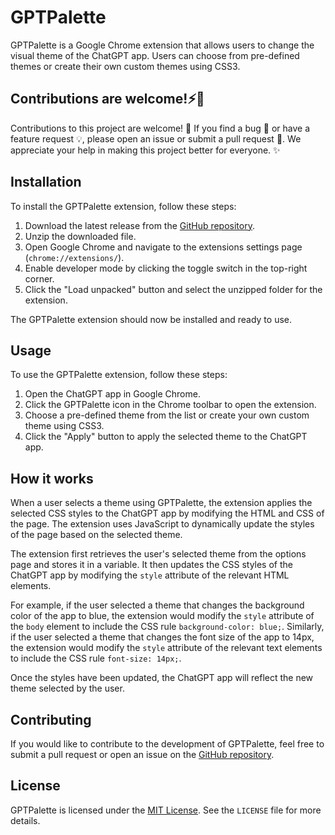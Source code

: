 # GPTPalette

GPTPalette is a Google Chrome extension that allows users to change the visual theme of the ChatGPT app. Users can choose from pre-defined themes or create their own custom themes using CSS3.

## Contributions are welcome!⚡🙌
Contributions to this project are welcome! 🎉 If you find a bug 🐛 or have a feature request 💡, please open an issue or submit a pull request 🤝. We appreciate your help in making this project better for everyone. ✨

## Installation

To install the GPTPalette extension, follow these steps:

1. Download the latest release from the [GitHub repository](https://github.com/your-username/GPTPalette/releases).
2. Unzip the downloaded file.
3. Open Google Chrome and navigate to the extensions settings page (`chrome://extensions/`).
4. Enable developer mode by clicking the toggle switch in the top-right corner.
5. Click the "Load unpacked" button and select the unzipped folder for the extension.

The GPTPalette extension should now be installed and ready to use.

## Usage

To use the GPTPalette extension, follow these steps:

1. Open the ChatGPT app in Google Chrome.
2. Click the GPTPalette icon in the Chrome toolbar to open the extension.
3. Choose a pre-defined theme from the list or create your own custom theme using CSS3.
4. Click the "Apply" button to apply the selected theme to the ChatGPT app.

## How it works

When a user selects a theme using GPTPalette, the extension applies the selected CSS styles to the ChatGPT app by modifying the HTML and CSS of the page. The extension uses JavaScript to dynamically update the styles of the page based on the selected theme.

The extension first retrieves the user's selected theme from the options page and stores it in a variable. It then updates the CSS styles of the ChatGPT app by modifying the `style` attribute of the relevant HTML elements.

For example, if the user selected a theme that changes the background color of the app to blue, the extension would modify the `style` attribute of the `body` element to include the CSS rule `background-color: blue;`. Similarly, if the user selected a theme that changes the font size of the app to 14px, the extension would modify the `style` attribute of the relevant text elements to include the CSS rule `font-size: 14px;`.

Once the styles have been updated, the ChatGPT app will reflect the new theme selected by the user.

## Contributing

If you would like to contribute to the development of GPTPalette, feel free to submit a pull request or open an issue on the [GitHub repository](https://github.com/your-username/GPTPalette).

## License

GPTPalette is licensed under the [MIT License](https://opensource.org/licenses/MIT). See the `LICENSE` file for more details.
